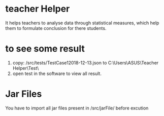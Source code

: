 #  teacher Helper

It helps teachers to analyse data through statistical measures, which help them to formulate conclusion for there students. 

#  to see some result

1. copy: /src/tests/TestCase12018-12-13.json to C:\Users\ASUS\Teacher Helper\Test\
2. open test in the software to view all result.

# Jar Files

You have to import all jar files present in /src/jarFile/ before excution
